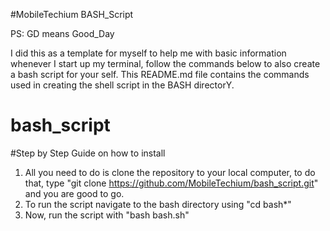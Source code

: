 #MobileTechium BASH_Script

PS: GD means Good_Day

I did this as a template for myself to help me with basic information whenever I start up my terminal, follow the commands below to also create a bash script for your self.
This README.md file contains the commands used in creating the shell script in the BASH directorY. 
# bash_script

#Step by Step Guide on how to install

1. All you need to do is clone the repository to your local computer, to do that, type "git clone https://github.com/MobileTechium/bash_script.git" and you are good to go.
2. To run the script navigate to the bash directory using "cd bash*"
3. Now, run the script with "bash bash.sh" 
